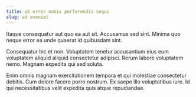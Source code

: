 ```yaml
---
title: ab error nobis perferendis sequi
slug: ad eveniet
---
```


Itaque consequatur aut quo ea aut sit. Accusamus sed sint. Minima quo neque error ea unde quaerat id quibusdam sint.

Consequatur hic et non. Voluptatem tenetur accusantium eius eum voluptatem aliquid aliquid consectetur adipisci. Rerum labore voluptatem nemo. Magnam expedita qui sed soluta.

Enim omnis magnam exercitationem tempora et qui molestiae consectetur debitis. Cum dolore facere porro nostrum. Ex saepe illo voluptatibus iure. Id qui necessitatibus velit expedita quis atque repudiandae.
